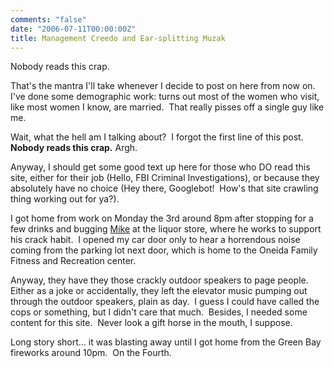 ```yaml
---
comments: "false"
date: "2006-07-11T00:00:00Z"
title: Management Creedo and Ear-splitting Muzak
---
```


<p>Nobody reads this crap.</p>
<p>That's the mantra I'll take whenever I decide to post on here from now on.  I've done some demographic work: turns out most of the women who visit, like most women I know, are married.  That really pisses off a single guy like me.</p>
<p>Wait, what the hell am I talking about?  I forgot the first line of this post.  <strong>Nobody reads this crap.</strong> Argh.</p>
<p>Anyway, I should get some good text up here for those who DO read this site, either for their job (Hello, FBI Criminal Investigations), or because they absolutely have no choice (Hey there, Googlebot!  How's that site crawling thing working out for ya?). </p>
<p>I got home from work on Monday the 3rd around 8pm after stopping for a few drinks and bugging <a href="http://www.mikegovek.com/">Mike</a> at the liquor store, where he works to support his crack habit.  I opened my car door only to hear a horrendous noise coming from the parking lot next door, which is home to the Oneida Family Fitness and Recreation center.</p>
<p>Anyway, they have they those crackly outdoor speakers to page people.  Either as a joke or accidentally, they left the elevator music pumping out through the outdoor speakers, plain as day.  I guess I could have called the cops or something, but I didn't care that much.  Besides, I needed some content for this site.  Never look a gift horse in the mouth, I suppose.</p>
<p>Long story short... it was blasting away until I got home from the Green Bay fireworks around 10pm.  On the Fourth.</p>
